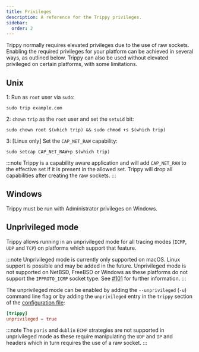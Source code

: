 ```yaml
---
title: Privileges
description: A reference for the Trippy privileges.
sidebar:
  order: 2
---
```


Trippy normally requires elevated privileges due to the use of raw sockets. Enabling the required privileges for your
platform can be achieved in several ways, as outlined below. Trippy can also be used without elevated privileged on
certain platforms, with some limitations.

## Unix

1: Run as `root` user via `sudo`:

```shell
sudo trip example.com
```

2: `chown` `trip` as the `root` user and set the `setuid` bit:

```shell
sudo chown root $(which trip) && sudo chmod +s $(which trip)
```

3: [Linux only] Set the `CAP_NET_RAW` capability:

```shell
sudo setcap CAP_NET_RAW+p $(which trip)
```

:::note
Trippy is a capability aware application and will add `CAP_NET_RAW` to the effective set if it is present in the allowed
set. Trippy will drop all capabilities after creating the raw sockets.
:::

## Windows

Trippy must be run with Administrator privileges on Windows.

## Unprivileged mode

Trippy allows running in an unprivileged mode for all tracing modes (`ICMP`, `UDP` and `TCP`) on platforms which support
that feature.

:::note
Unprivileged mode is currently only supported on macOS. Linux support is possible and may be added in the future.
Unprivileged mode is not supported on NetBSD, FreeBSD or Windows as these platforms do not support the `IPPROTO_ICMP`
socket type. See [#101](https://github.com/fujiapple852/trippy/issues/101) for further information.
:::

The unprivileged mode can be enabled by adding the `--unprivileged` (`-u`) command line flag or by adding the
`unprivileged` entry in the `trippy` section of the [configuration file](/reference/configuration):

```toml
[trippy]
unprivileged = true
```

:::note
The `paris` and `dublin` `ECMP` strategies are not supported in unprivileged mode as these require manipulating the
`UDP` and `IP` and headers which in turn requires the use of a raw socket.
:::
